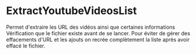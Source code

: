 # ExtractYoutubeVideosList

Permet d'extraire les URL des vidéos ainsi que certaines informations
Vérification que le fichier existe avant de se lancer.
Pour éviter de gérer des effacements d'URL et les ajouts on recrée complètement la liste après avoir effacé le fichier.